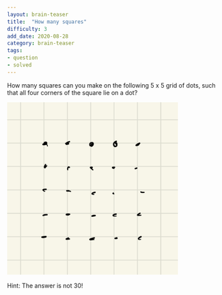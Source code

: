 ```yaml
---
layout: brain-teaser
title:  "How many squares"
difficulty: 3
add_date: 2020-08-28
category: brain-teaser
tags:
- question
- solved
---
```


How many squares can you make on the following 5 x 5 grid of dots, such that all four corners of the square lie on a dot?

<img src="grid.jpg" style="max-width: 400px"/>

Hint: The answer is not 30!
